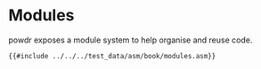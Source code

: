 # Modules

powdr exposes a module system to help organise and reuse code.

```
{{#include ../../../test_data/asm/book/modules.asm}}
```